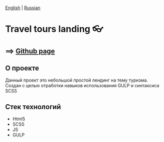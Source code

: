 [English](https://github.com/Pavel-Sol/Travel-tours-landing/blob/master/README.md) | [Russian](https://github.com/Pavel-Sol/Travel-tours-landing/blob/master/README-RU.md)

# Travel tours landing :eyeglasses:

==> [Github page](https://pavel-sol.github.io/Travel-tours-landing/) 
-----------------

О проекте
---------------
Данный проект это небольшой простой лендинг на тему туризма.
Создан с целью отработки навыков использования GULP и синтаксиса SCSS

Стек технологий
---------------
- Html5
- SCSS
- JS 
- GULP